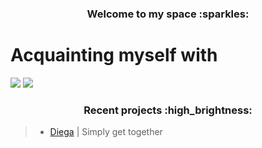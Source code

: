 <h3 align="center">Welcome to my space :sparkles:</h3>

# **Acquainting myself with**
<p>

<img src="https://img.shields.io/badge/Python-14354C?style=for-the-badge&logo=python&logoColor=white">
<img src="https://img.shields.io/badge/PostgreSQL-316192?style=for-the-badge&logo=postgresql&logoColor=white">

<p>

  
<h3 align="center">Recent projects :high_brightness:</h3>

>- [Diega](https://github.com/jimhouserock/Capstone_Project_DiegaChatBot_v2) | Simply get together<br>

